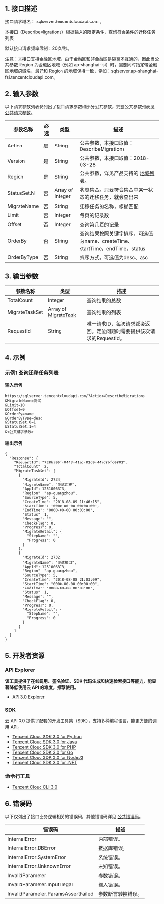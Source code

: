 ## 1. 接口描述

接口请求域名： sqlserver.tencentcloudapi.com 。

本接口（DescribeMigrations）根据输入的限定条件，查询符合条件的迁移任务列表

默认接口请求频率限制：20次/秒。

注意：本接口支持金融区地域。由于金融区和非金融区是隔离不互通的，因此当公共参数 Region 为金融区地域（例如 ap-shanghai-fsi）时，需要同时指定带金融区地域的域名，最好和 Region 的地域保持一致，例如：sqlserver.ap-shanghai-fsi.tencentcloudapi.com。



## 2. 输入参数

以下请求参数列表仅列出了接口请求参数和部分公共参数，完整公共参数列表见 [公共请求参数](/document/api/238/19930)。

| 参数名称 | 必选 | 类型 | 描述 |
|---------|---------|---------|---------|
| Action | 是 | String | 公共参数，本接口取值：DescribeMigrations |
| Version | 是 | String | 公共参数，本接口取值：2018-03-28 |
| Region | 是 | String | 公共参数，详见产品支持的 [地域列表](/document/api/238/19930#.E5.9C.B0.E5.9F.9F.E5.88.97.E8.A1.A8)。 |
| StatusSet.N | 否 | Array of Integer | 状态集合。只要符合集合中某一状态的迁移任务，就会查出来 |
| MigrateName | 否 | String | 迁移任务的名称，模糊匹配 |
| Limit | 否 | Integer | 每页的记录数 |
| Offset | 否 | Integer | 查询第几页的记录 |
| OrderBy | 否 | String | 查询结果按照关键字排序，可选值为name、createTime、startTime，endTime，status |
| OrderByType | 否 | String | 排序方式，可选值为desc、asc |

## 3. 输出参数

| 参数名称 | 类型 | 描述 |
|---------|---------|---------|
| TotalCount | Integer | 查询结果的总数|
| MigrateTaskSet | Array of [MigrateTask](/document/api/238/19976#MigrateTask) | 查询结果的列表|
| RequestId | String | 唯一请求ID，每次请求都会返回。定位问题时需要提供该次请求的RequestId。|

## 4. 示例

### 示例1 查询迁移任务列表

#### 输入示例

```
https://sqlserver.tencentcloudapi.com/?Action=DescribeMigrations
&MigrateName=测试
&Limit=10
&Offset=0
&OrderBy=name
&OrderByType=desc
&StatusSet.0=1
&StatusSet.1=4
&<公共请求参数>
```

#### 输出示例

```
{
  "Response": {
    "RequestId": "728ba95f-0443-41ec-82c9-44bc8bfc0802",
    "TotalCount": 2,
    "MigrateTaskSet": [
      {
        "MigrateId": 2734,
        "MigrateName": "测试迁移",
        "AppId": 1251006373,
        "Region": "ap-guangzhou",
        "SourceType": 5,
        "CreateTime": "2018-08-09 11:46:15",
        "StartTime": "0000-00-00 00:00:00",
        "EndTime": "0000-00-00 00:00:00",
        "Status": 1,
        "Message": "",
        "CheckFlag": 0,
        "Progress": 0,
        "MigrateDetail": {
          "StepName": "",
          "Progress": 0
        }
      },
      {
        "MigrateId": 2732,
        "MigrateName": "测试接口",
        "AppId": 1251006373,
        "Region": "ap-guangzhou",
        "SourceType": 5,
        "CreateTime": "2018-08-08 21:03:09",
        "StartTime": "0000-00-00 00:00:00",
        "EndTime": "0000-00-00 00:00:00",
        "Status": 1,
        "Message": "",
        "CheckFlag": 0,
        "Progress": 0,
        "MigrateDetail": {
          "StepName": "",
          "Progress": 0
        }
      }
    ]
  }
}
```


## 5. 开发者资源

### API Explorer

**该工具提供了在线调用、签名验证、SDK 代码生成和快速检索接口等能力，能显著降低使用云 API 的难度，推荐使用。**

* [API 3.0 Explorer](https://console.cloud.tencent.com/api/explorer?Product=sqlserver&Version=2018-03-28&Action=DescribeMigrations)

### SDK

云 API 3.0 提供了配套的开发工具集（SDK），支持多种编程语言，能更方便的调用 API。

* [Tencent Cloud SDK 3.0 for Python](https://github.com/TencentCloud/tencentcloud-sdk-python)
* [Tencent Cloud SDK 3.0 for Java](https://github.com/TencentCloud/tencentcloud-sdk-java)
* [Tencent Cloud SDK 3.0 for PHP](https://github.com/TencentCloud/tencentcloud-sdk-php)
* [Tencent Cloud SDK 3.0 for Go](https://github.com/TencentCloud/tencentcloud-sdk-go)
* [Tencent Cloud SDK 3.0 for NodeJS](https://github.com/TencentCloud/tencentcloud-sdk-nodejs)
* [Tencent Cloud SDK 3.0 for .NET](https://github.com/TencentCloud/tencentcloud-sdk-dotnet)

### 命令行工具

* [Tencent Cloud CLI 3.0](https://cloud.tencent.com/document/product/440/6176)

## 6. 错误码

以下仅列出了接口业务逻辑相关的错误码，其他错误码详见 [公共错误码](/document/api/238/15694#.E5.85.AC.E5.85.B1.E9.94.99.E8.AF.AF.E7.A0.81)。

| 错误码 | 描述 |
|---------|---------|
| InternalError | 内部错误。 |
| InternalError.DBError | 数据库错误。 |
| InternalError.SystemError | 系统错误。 |
| InternalError.UnknownError | 未知错误。 |
| InvalidParameter | 参数错误。 |
| InvalidParameter.InputIllegal | 输入错误。 |
| InvalidParameter.ParamsAssertFailed | 参数断言转换错误。 |
